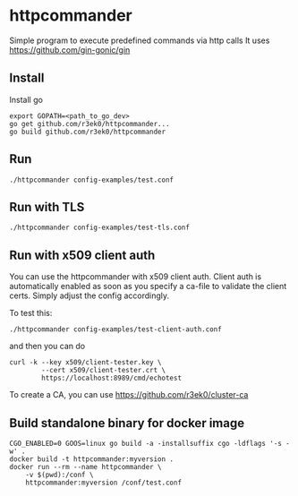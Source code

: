 # httpcommander
Simple program to execute predefined commands via http calls
It uses https://github.com/gin-gonic/gin 

Install
-------

Install go

```
export GOPATH=<path_to_go_dev>
go get github.com/r3ek0/httpcommander...
go build github.com/r3ek0/httpcommander
```

Run
---
```
./httpcommander config-examples/test.conf
```

Run with TLS
-------------------------
```
./httpcommander config-examples/test-tls.conf
```

Run with x509 client auth
-------------------------

You can use the httpcommander with x509 client auth.
Client auth is automatically enabled as soon as you specify a ca-file to validate the client certs. Simply adjust the config accordingly.

To test this:
```
./httpcommander config-examples/test-client-auth.conf
```
and then you can do
```
curl -k --key x509/client-tester.key \
        --cert x509/client-tester.crt \
        https://localhost:8989/cmd/echotest
```

To create a CA, you can use https://github.com/r3ek0/cluster-ca

Build standalone binary for docker image
-------------------------------------------
```
CGO_ENABLED=0 GOOS=linux go build -a -installsuffix cgo -ldflags '-s -w' .
docker build -t httpcommander:myversion .
docker run --rm --name httpcommander \
    -v $(pwd):/conf \
    httpcommander:myversion /conf/test.conf
```
